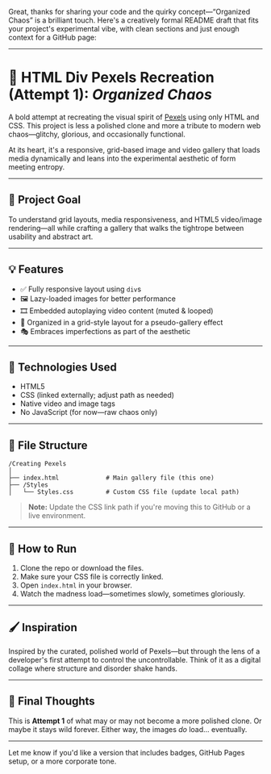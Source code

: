 Great, thanks for sharing your code and the quirky concept—“Organized Chaos” is a brilliant touch. Here's a creatively formal README draft that fits your project's experimental vibe, with clean sections and just enough context for a GitHub page:

---

# 📸 HTML Div Pexels Recreation (Attempt 1): *Organized Chaos*

A bold attempt at recreating the visual spirit of [Pexels](https://www.pexels.com/) using only HTML and CSS. This project is less a polished clone and more a tribute to modern web chaos—glitchy, glorious, and occasionally functional.

At its heart, it's a responsive, grid-based image and video gallery that loads media dynamically and leans into the experimental aesthetic of form meeting entropy.

---

## 🎯 Project Goal

To understand grid layouts, media responsiveness, and HTML5 video/image rendering—all while crafting a gallery that walks the tightrope between usability and abstract art.

---

## 💡 Features

- ✅ Fully responsive layout using `div`s  
- 🖼️ Lazy-loaded images for better performance  
- 🎞️ Embedded autoplaying video content (muted & looped)  
- 📐 Organized in a grid-style layout for a pseudo-gallery effect  
- 🎭 Embraces imperfections as part of the aesthetic  

---

## 🧱 Technologies Used

- HTML5  
- CSS (linked externally; adjust path as needed)  
- Native video and image tags  
- No JavaScript (for now—raw chaos only)

---

## 📂 File Structure

```
/Creating Pexels
│
├── index.html             # Main gallery file (this one)
├── /Styles
│   └── Styles.css         # Custom CSS file (update local path)
```

> **Note:** Update the CSS link path if you're moving this to GitHub or a live environment.

---

## 🧪 How to Run

1. Clone the repo or download the files.
2. Make sure your CSS file is correctly linked.
3. Open `index.html` in your browser.
4. Watch the madness load—sometimes slowly, sometimes gloriously.

---

## 🖌️ Inspiration

Inspired by the curated, polished world of Pexels—but through the lens of a developer's first attempt to control the uncontrollable. Think of it as a digital collage where structure and disorder shake hands.

---

## 🤔 Final Thoughts

This is **Attempt 1** of what may or may not become a more polished clone. Or maybe it stays wild forever. Either way, the images *do* load... eventually.

---

Let me know if you'd like a version that includes badges, GitHub Pages setup, or a more corporate tone.
